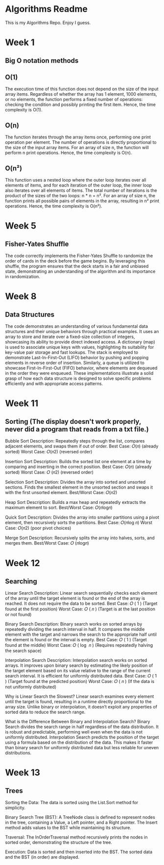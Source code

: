# Algorithms  Readme

This is my  Algorithms Repo.
Enjoy I guess.

# Week 1

## Big O notation methods

## O(1)
The execution time of this function does not depend on the size of the input array items.
Regardless of whether the array has 1 element, 1000 elements, or no elements, the function performs a fixed number of operations: checking the condition and possibly printing the first item.
Hence, the time complexity is O(1).

## O(n)
The function iterates through the array items once, performing one print operation per element.
The number of operations is directly proportional to the size of the input array items.
For an array of size n, the function will perform n print operations.
Hence, the time complexity is O(n).

## O(n²)
This function uses a nested loop where the outer loop iterates over all elements of items, and for each iteration of the outer loop, the inner loop also iterates over all elements of items.
The total number of iterations is the product of the sizes of the two loops: n * n = n².
For an array of size n, the function prints all possible pairs of elements in the array, resulting in n² print operations.
Hence, the time complexity is O(n²).


# Week 5

## Fisher-Yates Shuffle

The code correctly implements the Fisher-Yates Shuffle to randomize the order of cards in the deck before the game begins. 
By leveraging this shuffle, the program ensures that the deck starts in a fair and unbiased state, demonstrating an understanding of the algorithm and its importance in randomization.


# Week 8

## Data Structures

The code demonstrates an understanding of various fundamental data structures and their unique behaviors through practical examples. 
It uses an array to store and iterate over a fixed-size collection of integers, showcasing its ability to provide direct indexed access. 
A dictionary (map) is used to associate unique keys with values, highlighting its suitability for key-value pair storage and fast lookups. 
The stack is employed to demonstrate Last-In-First-Out (LIFO) behavior by pushing and popping elements in reverse order of insertion. Similarly, a queue is utilized to showcase First-In-First-Out (FIFO) behavior, where elements are dequeued in the order they were enqueued. 
These implementations illustrate a solid grasp of how each data structure is designed to solve specific problems efficiently and with appropriate access patterns.

# Week 11

## Sorting (The display doesn't work properly, never did a program that reads from a txt file.)

Bubble Sort Description: Repeatedly steps through the list, compares adjacent elements, and swaps them if out of order. 
Best Case: 𝑂(𝑛) (already sorted) 
Worst Case: 𝑂(𝑛2) (reversed order)

Insertion Sort Description: Builds the sorted list one element at a time by comparing and inserting in the correct position. 
Best Case: 𝑂(𝑛) (already sorted) 
Worst Case: 𝑂 (𝑛2) (reversed order)

Selection Sort Description: Divides the array into sorted and unsorted sections. Finds the smallest element in the unsorted section and swaps it with the first unsorted element. 
Best/Worst Case: 𝑂(𝑛2)

Heap Sort Description: Builds a max heap and repeatedly extracts the maximum element to sort. 
Best/Worst Case: 𝑂(𝑛log𝑛)

Quick Sort Description: Divides the array into smaller partitions using a pivot element, then recursively sorts the partitions. 
Best Case: 𝑂(𝑛log ⁡𝑛)
Worst Case: 𝑂(𝑛2) (poor pivot choices)

Merge Sort Description: Recursively splits the array into halves, sorts, and merges them. 
Best/Worst Case: 𝑂 (𝑛log𝑛)

# Week 12

## Searching

Linear Search Description: Linear search sequentially checks each element of the array until the target element is found or the end of the array is reached. It does not require the data to be sorted. 
Best Case: 𝑂 ( 1 ) (Target found at the first position) 
Worst Case: 𝑂 ( 𝑛 ) (Target is at the last position or not found)

Binary Search Description: Binary search works on sorted arrays by repeatedly dividing the search interval in half. It compares the middle element with the target and narrows the search to the appropriate half until the element is found or the interval is empty. 
Best Case: 𝑂 ( 1 ) (Target found at the middle) 
Worst Case: 𝑂 ( log ⁡ 𝑛 ) (Requires repeatedly halving the search space)

Interpolation Search Description: Interpolation search works on sorted arrays. It improves upon binary search by estimating the likely position of the target element based on its value relative to the range of the current search interval. It is efficient for uniformly distributed data. 
Best Case: 𝑂 ( 1 ) (Target found at the predicted position) 
Worst Case: 𝑂 ( 𝑛 ) (If the data is not uniformly distributed)

Why is Linear Search the Slowest? 
Linear search examines every element until the target is found, resulting in a runtime directly proportional to the array size. Unlike binary or interpolation, it doesn’t exploit any properties of sorted data to reduce the search range.

What is the Difference Between Binary and Interpolation Search? 
Binary Search divides the search range in half regardless of the data distribution. It is robust and predictable, performing well even when the data is not uniformly distributed. Interpolation Search predicts the position of the target using a formula based on the distribution of the data. This makes it faster than binary search for uniformly distributed data but less reliable for uneven distributions.

# Week 13

## Trees

Sorting the Data:
The data is sorted using the List.Sort method for simplicity.

Binary Search Tree (BST):
A TreeNode class is defined to represent nodes in the tree, containing a Value, a Left pointer, and a Right pointer.
The Insert method adds values to the BST while maintaining its structure.

Traversal:
The InOrderTraversal method recursively prints the nodes in sorted order, demonstrating the structure of the tree.

Execution:
Data is sorted and then inserted into the BST.
The sorted data and the BST (in order) are displayed.
